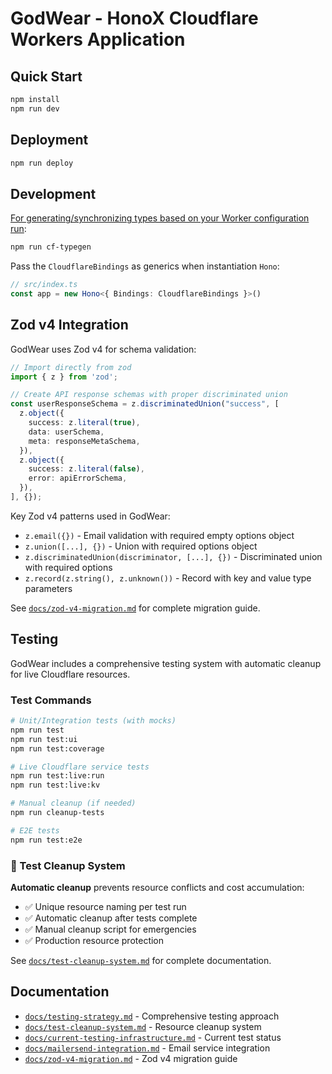 # GodWear - HonoX Cloudflare Workers Application

## Quick Start

```bash
npm install
npm run dev
```

## Deployment

```bash
npm run deploy
```

## Development

[For generating/synchronizing types based on your Worker configuration run](https://developers.cloudflare.com/workers/wrangler/commands/#types):

```bash
npm run cf-typegen
```

Pass the `CloudflareBindings` as generics when instantiation `Hono`:

```ts
// src/index.ts
const app = new Hono<{ Bindings: CloudflareBindings }>()
```

## Zod v4 Integration

GodWear uses Zod v4 for schema validation:

```ts
// Import directly from zod
import { z } from 'zod';

// Create API response schemas with proper discriminated union
const userResponseSchema = z.discriminatedUnion("success", [
  z.object({
    success: z.literal(true),
    data: userSchema,
    meta: responseMetaSchema,
  }),
  z.object({
    success: z.literal(false),
    error: apiErrorSchema,
  }),
], {});
```

Key Zod v4 patterns used in GodWear:
- `z.email({})` - Email validation with required empty options object
- `z.union([...], {})` - Union with required options object
- `z.discriminatedUnion(discriminator, [...], {})` - Discriminated union with required options
- `z.record(z.string(), z.unknown())` - Record with key and value type parameters

See [`docs/zod-v4-migration.md`](./docs/zod-v4-migration.md) for complete migration guide.

## Testing

GodWear includes a comprehensive testing system with automatic cleanup for live Cloudflare resources.

### Test Commands

```bash
# Unit/Integration tests (with mocks)
npm run test
npm run test:ui
npm run test:coverage

# Live Cloudflare service tests
npm run test:live:run
npm run test:live:kv

# Manual cleanup (if needed)
npm run cleanup-tests

# E2E tests
npm run test:e2e
```

### 🧹 Test Cleanup System

**Automatic cleanup** prevents resource conflicts and cost accumulation:
- ✅ Unique resource naming per test run
- ✅ Automatic cleanup after tests complete
- ✅ Manual cleanup script for emergencies
- ✅ Production resource protection

See [`docs/test-cleanup-system.md`](./docs/test-cleanup-system.md) for complete documentation.

## Documentation

- [`docs/testing-strategy.md`](./docs/testing-strategy.md) - Comprehensive testing approach
- [`docs/test-cleanup-system.md`](./docs/test-cleanup-system.md) - Resource cleanup system
- [`docs/current-testing-infrastructure.md`](./docs/current-testing-infrastructure.md) - Current test status
- [`docs/mailersend-integration.md`](./docs/mailersend-integration.md) - Email service integration
- [`docs/zod-v4-migration.md`](./docs/zod-v4-migration.md) - Zod v4 migration guide
